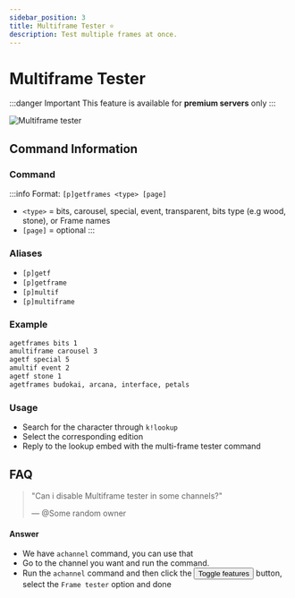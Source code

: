 ```yaml
---
sidebar_position: 3
title: Multiframe Tester ⭐
description: Test multiple frames at once.
---
```


# Multiframe Tester

:::danger Important
This feature is available for **premium servers** only
:::

![Multiframe tester](/img/features/getframes.gif ':size=100%')

## Command Information

### Command
:::info
Format: `[p]getframes <type> [page]`
  - `<type>` = bits, carousel, special, event, transparent, bits type (e.g wood, stone), or Frame names
  - `[page]` = optional
:::

### Aliases
- `[p]getf`
- `[p]getframe`
- `[p]multif`
- `[p]multiframe`

### Example
```bash
agetframes bits 1
amultiframe carousel 3
agetf special 5
amultif event 2
agetf stone 1
agetframes budokai, arcana, interface, petals
```

### Usage

- Search for the character through `k!lookup`
- Select the corresponding edition
- Reply to the lookup embed with the multi-frame tester command

## FAQ

> "Can i disable Multiframe tester in some channels?"
>
> — <span class="mention">@Some random owner</span>

#### Answer
- We have `achannel` command, you can use that
- Go to the channel you want and run the command.
- Run the `achannel` command and then click the <button class="btn btn-primary">Toggle features</button> button, select the `Frame tester` option and done